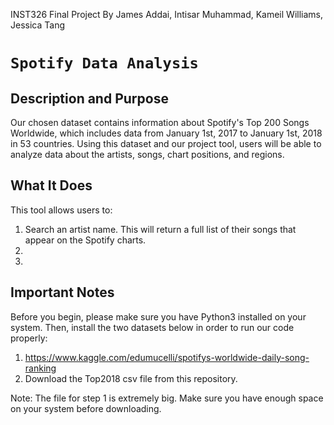 INST326 Final Project 
By James Addai, Intisar Muhammad, Kameil Williams, Jessica Tang

# `Spotify Data Analysis`

## Description and Purpose
Our chosen dataset contains information about Spotify's Top 200 Songs Worldwide, which includes data from January 1st, 2017 to January 1st, 2018 in 53 countries. Using this dataset and our project tool, users will be able to analyze data about the artists, songs, chart positions, and regions.

## What It Does
This tool allows users to:

1. Search an artist name. This will return a full list of their songs that appear on the Spotify charts.
2.
3.

## Important Notes
Before you begin, please make sure you have Python3 installed on your system. Then, install the two datasets below in order to run our code properly:

1. https://www.kaggle.com/edumucelli/spotifys-worldwide-daily-song-ranking
2. Download the Top2018 csv file from this repository.

Note: The file for step 1 is extremely big. Make sure you have enough space on your system before downloading.
